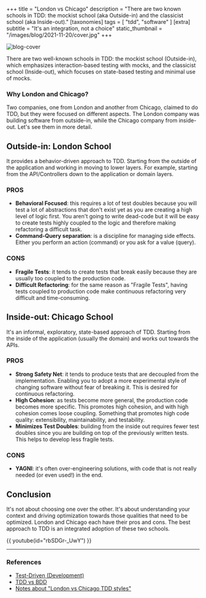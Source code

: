 +++
title = "London vs Chicago"
description = "There are two known schools in TDD: the mockist school (aka Outside-in) and the classicist school (aka Inside-out)."
[taxonomies]
tags = [ "tdd", "software" ]
[extra]
subtitle = "It's an integration, not a choice"
static_thumbnail = "/images/blog/2021-11-20/cover.jpg"
+++

![blog-cover](/images/blog/2021-11-20/cover.jpg)

There are two well-known schools in TDD: the mockist school (Outside-in), which emphasizes interaction-based testing with mocks, and the classicist school (Inside-out), which focuses on state-based testing and minimal use of mocks.

<!-- more -->

### Why London and Chicago?

Two companies, one from London and another from Chicago, claimed to do TDD, but they were focused on different aspects.
The London company was building software from outside-in, while the Chicago company from inside-out. Let's see them in more detail.

## Outside-in: London School

It provides a behavior-driven approach to TDD. Starting from the outside of the application and working in moving to
lower layers. For example, starting from the API/Controllers down to the application or domain layers.

### PROS

- **Behavioral Focused**: this requires a lot of test doubles because you will test a lot of abstractions that don't exist
  yet as you are creating a high level of logic first. You aren't going to write dead-code but it will be easy to create
  tests highly coupled to the logic and therefore making refactoring a difficult task.
- **Command-Query separation**: is a discipline for managing side effects. Either you perform an action (command) or you ask
  for a value (query).

### CONS

- **Fragile Tests**: it tends to create tests that break easily because they are usually too coupled to the production code.
- **Difficult Refactoring**: for the same reason as "Fragile Tests", having tests coupled to production code make continuous
  refactoring very difficult and time-consuming.

## Inside-out: Chicago School

It's an informal, exploratory, state-based approach of TDD. Starting from the inside of the application (usually the
domain) and works out towards the APIs.

### PROS

- **Strong Safety Net**: it tends to produce tests that are decoupled from the implementation. Enabling you to adopt a more
  experimental style of changing software without fear of breaking it. This is desired for continuous refactoring.
- **High Cohesion**: as tests become more general, the production code becomes more specific. This promotes high cohesion,
  and with high cohesion comes loose coupling. Something that promotes high code quality: extensibility,
  maintainability, and testability.
- **Minimizes Test Doubles**: building from the inside out requires fewer test doubles since you are building on top of the
  previously written tests. This helps to develop less fragile tests.

### CONS

- **YAGNI**: it's often over-engineering solutions, with code that is not really needed (or even used!) in the end.

## Conclusion

It's not about choosing one over the other. It's about understanding your context and driving optimization towards those
qualities that need to be optimized. London and Chicago each have their pros and cons. The best approach to TDD is an
integrated adoption of these two schools.

{{ youtube(id="rbSDGr-_UwY") }}

---

### References

- [Test-Driven (Development)](/blog/test-driven-development/)
- [TDD vs BDD](/blog/tdd-vs-bdd/)
- [Notes about "London vs Chicago TDD styles"](https://gist.github.com/xpepper/2e3519d2cb8568a0b13739d9ae497f21)
